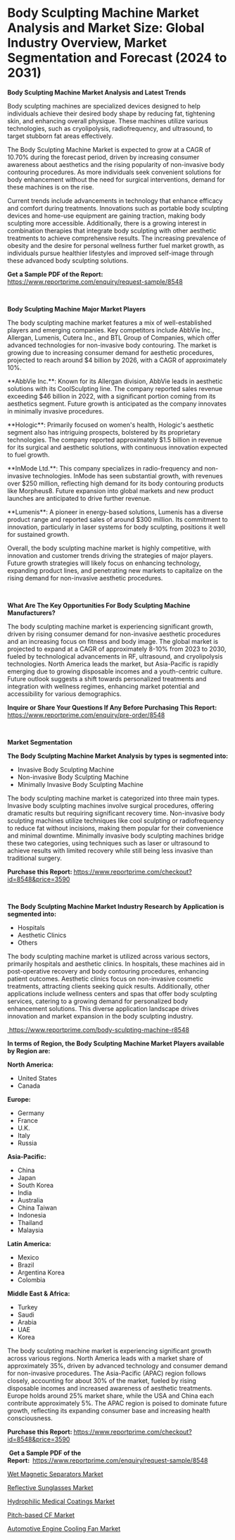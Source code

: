 <p><h1>Body Sculpting Machine Market Analysis and Market Size: Global Industry Overview, Market Segmentation and Forecast (2024 to 2031)</h1></p><p><strong>Body Sculpting Machine Market Analysis and Latest Trends</strong></p>
<p><p>Body sculpting machines are specialized devices designed to help individuals achieve their desired body shape by reducing fat, tightening skin, and enhancing overall physique. These machines utilize various technologies, such as cryolipolysis, radiofrequency, and ultrasound, to target stubborn fat areas effectively.</p><p>The Body Sculpting Machine Market is expected to grow at a CAGR of 10.70% during the forecast period, driven by increasing consumer awareness about aesthetics and the rising popularity of non-invasive body contouring procedures. As more individuals seek convenient solutions for body enhancement without the need for surgical interventions, demand for these machines is on the rise.</p><p>Current trends include advancements in technology that enhance efficacy and comfort during treatments. Innovations such as portable body sculpting devices and home-use equipment are gaining traction, making body sculpting more accessible. Additionally, there is a growing interest in combination therapies that integrate body sculpting with other aesthetic treatments to achieve comprehensive results. The increasing prevalence of obesity and the desire for personal wellness further fuel market growth, as individuals pursue healthier lifestyles and improved self-image through these advanced body sculpting solutions.</p></p>
<p><strong>Get a Sample PDF of the Report:&nbsp;</strong> <a href="https://www.reportprime.com/enquiry/request-sample/8548">https://www.reportprime.com/enquiry/request-sample/8548</a></p>
<p>&nbsp;</p>
<p><strong>Body Sculpting Machine Major Market Players</strong></p>
<p><p>The body sculpting machine market features a mix of well-established players and emerging companies. Key competitors include AbbVie Inc., Allergan, Lumenis, Cutera Inc., and BTL Group of Companies, which offer advanced technologies for non-invasive body contouring. The market is growing due to increasing consumer demand for aesthetic procedures, projected to reach around $4 billion by 2026, with a CAGR of approximately 10%.</p><p>**AbbVie Inc.**: Known for its Allergan division, AbbVie leads in aesthetic solutions with its CoolSculpting line. The company reported sales revenue exceeding $46 billion in 2022, with a significant portion coming from its aesthetics segment. Future growth is anticipated as the company innovates in minimally invasive procedures.</p><p>**Hologic**: Primarily focused on women's health, Hologic's aesthetic segment also has intriguing prospects, bolstered by its proprietary technologies. The company reported approximately $1.5 billion in revenue for its surgical and aesthetic solutions, with continuous innovation expected to fuel growth.</p><p>**InMode Ltd.**: This company specializes in radio-frequency and non-invasive technologies. InMode has seen substantial growth, with revenues over $250 million, reflecting high demand for its body contouring products like Morpheus8. Future expansion into global markets and new product launches are anticipated to drive further revenue.</p><p>**Lumenis**: A pioneer in energy-based solutions, Lumenis has a diverse product range and reported sales of around $300 million. Its commitment to innovation, particularly in laser systems for body sculpting, positions it well for sustained growth.</p><p>Overall, the body sculpting machine market is highly competitive, with innovation and customer trends driving the strategies of major players. Future growth strategies will likely focus on enhancing technology, expanding product lines, and penetrating new markets to capitalize on the rising demand for non-invasive aesthetic procedures.</p></p>
<p>&nbsp;</p>
<p><strong>What Are The Key Opportunities For Body Sculpting Machine Manufacturers?</strong></p>
<p><p>The body sculpting machine market is experiencing significant growth, driven by rising consumer demand for non-invasive aesthetic procedures and an increasing focus on fitness and body image. The global market is projected to expand at a CAGR of approximately 8-10% from 2023 to 2030, fueled by technological advancements in RF, ultrasound, and cryolipolysis technologies. North America leads the market, but Asia-Pacific is rapidly emerging due to growing disposable incomes and a youth-centric culture. Future outlook suggests a shift towards personalized treatments and integration with wellness regimes, enhancing market potential and accessibility for various demographics.</p></p>
<p><strong>Inquire or Share Your Questions If Any Before Purchasing This Report:</strong> <a href="https://www.reportprime.com/enquiry/pre-order/8548">https://www.reportprime.com/enquiry/pre-order/8548</a></p>
<p>&nbsp;</p>
<p><strong>Market Segmentation</strong></p>
<p><strong>The Body Sculpting Machine Market Analysis by types is segmented into:</strong></p>
<p><ul><li>Invasive Body Sculpting Machine</li><li>Non-invasive Body Sculpting Machine</li><li>Minimally Invasive Body Sculpting Machine</li></ul></p>
<p><p>The body sculpting machine market is categorized into three main types. Invasive body sculpting machines involve surgical procedures, offering dramatic results but requiring significant recovery time. Non-invasive body sculpting machines utilize techniques like cool sculpting or radiofrequency to reduce fat without incisions, making them popular for their convenience and minimal downtime. Minimally invasive body sculpting machines bridge these two categories, using techniques such as laser or ultrasound to achieve results with limited recovery while still being less invasive than traditional surgery.</p></p>
<p><strong>Purchase this Report:&nbsp;</strong><a href="https://www.reportprime.com/checkout?id=8548&price=3590">https://www.reportprime.com/checkout?id=8548&price=3590</a></p>
<p>&nbsp;</p>
<p><strong>The Body Sculpting Machine Market Industry Research by Application is segmented into:</strong></p>
<p><ul><li>Hospitals</li><li>Aesthetic Clinics</li><li>Others</li></ul></p>
<p><p>The body sculpting machine market is utilized across various sectors, primarily hospitals and aesthetic clinics. In hospitals, these machines aid in post-operative recovery and body contouring procedures, enhancing patient outcomes. Aesthetic clinics focus on non-invasive cosmetic treatments, attracting clients seeking quick results. Additionally, other applications include wellness centers and spas that offer body sculpting services, catering to a growing demand for personalized body enhancement solutions. This diverse application landscape drives innovation and market expansion in the body sculpting industry.</p></p>
<p><a href="https://www.reportprime.com/body-sculpting-machine-r8548">&nbsp;https://www.reportprime.com/body-sculpting-machine-r8548</a></p>
<p><strong>In terms of Region, the Body Sculpting Machine Market Players available by Region are:</strong></p>
<p>
    <p> <strong> North America: </strong>
        <ul>
            <li>United States</li>
            <li>Canada</li>
        </ul>
        </p> 
    <p> <strong> Europe: </strong>
        <ul>
            <li>Germany</li>
            <li>France</li>
            <li>U.K.</li>
            <li>Italy</li>
            <li>Russia</li>
        </ul>
        </p> 
    <p> <strong> Asia-Pacific: </strong>
        <ul>
            <li>China</li>
            <li>Japan</li>
            <li>South Korea</li>
            <li>India</li>
            <li>Australia</li>
            <li>China Taiwan</li>
            <li>Indonesia</li>
            <li>Thailand</li>
            <li>Malaysia</li>
        </ul>
        </p> 
    <p> <strong> Latin America: </strong>
        <ul>
            <li>Mexico</li>
            <li>Brazil</li>
            <li>Argentina Korea</li>
            <li>Colombia</li>
        </ul>
        </p> 
    <p> <strong> Middle East & Africa: </strong>
        <ul>
            <li>Turkey</li>
            <li>Saudi</li>
            <li>Arabia</li>
            <li>UAE</li>
            <li>Korea</li>
        </ul>
    </p>
    </p>
<p><p>The body sculpting machine market is experiencing significant growth across various regions. North America leads with a market share of approximately 35%, driven by advanced technology and consumer demand for non-invasive procedures. The Asia-Pacific (APAC) region follows closely, accounting for about 30% of the market, fueled by rising disposable incomes and increased awareness of aesthetic treatments. Europe holds around 25% market share, while the USA and China each contribute approximately 5%. The APAC region is poised to dominate future growth, reflecting its expanding consumer base and increasing health consciousness.</p></p>
<p><strong>Purchase this Report: </strong><a href="https://www.reportprime.com/checkout?id=8548&price=3590">https://www.reportprime.com/checkout?id=8548&price=3590</a></p>
<p>&nbsp;<strong>Get a Sample PDF of the Report:&nbsp;&nbsp;</strong><a href="https://www.reportprime.com/enquiry/request-sample/8548">https://www.reportprime.com/enquiry/request-sample/8548</a></p>
<p><strong></strong></p>
<p><p><a href="https://www.linkedin.com/pulse/wet-magnetic-separators-market-essentials-key-players-demand-sqyzf?trackingId=nRFmeklQRv2tK1vEBj3Ktg%3D%3D">Wet Magnetic Separators Market</a></p><p><a href="https://www.linkedin.com/pulse/global-reflective-sunglasses-market-sector-types-applications-l0izc?trackingId=%2FX9qleYQSoyOgItS1cDHPA%3D%3D">Reflective Sunglasses Market</a></p><p><a href="https://github.com/joannesouthgate/Market-Research-Report-List-4/blob/main/hydrophilic-medical-coatings-market.md">Hydrophilic Medical Coatings Market</a></p><p><a href="https://issuu.com/reportprime-2/docs/pitch-based-cf-market-size-2030.ppt_bea35b00ddff44">Pitch-based CF Market</a></p><p><a href="https://issuu.com/reportprime-2/docs/automotive-engine-cooling-fan-marke_54beb6379f9b07">Automotive Engine Cooling Fan Market</a></p></p>